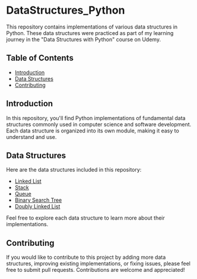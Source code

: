 # DataStructures_Python

This repository contains implementations of various data structures in Python. These data structures were practiced as part of my learning journey in the "Data Structures with Python" course on Udemy.

## Table of Contents

- [Introduction](#introduction)
- [Data Structures](#data-structures)
- [Contributing](#contributing)

## Introduction

In this repository, you'll find Python implementations of fundamental data structures commonly used in computer science and software development. Each data structure is organized into its own module, making it easy to understand and use.

## Data Structures

Here are the data structures included in this repository:

- [Linked List](./LinkedList.py)
- [Stack](./Stack.py)
- [Queue](https://github.com/Chethan-Mns/DataStructures_Python/tree/main/Queue)
- [Binary Search Tree](https://github.com/Chethan-Mns/DataStructures_Python/tree/main/BST)
- [Doubly Linked List](https://github.com/Chethan-Mns/DataStructures_Python/tree/main/Doubly%20Linked%20List)

Feel free to explore each data structure to learn more about their implementations.

## Contributing

If you would like to contribute to this project by adding more data structures, improving existing implementations, or fixing issues, please feel free to submit pull requests. Contributions are welcome and appreciated!


